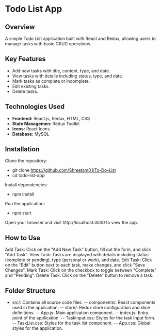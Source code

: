 
# Todo List App

## Overview

A simple Todo List application built with React and Redux, allowing users to manage tasks with basic CRUD operations.

## Key Features

- Add new tasks with title, content, type, and date.
- View tasks with details including status, type, and date.
- Mark tasks as complete or incomplete.
- Edit existing tasks.
- Delete tasks.

## Technologies Used

- **Frontend:** React.js, Redux, HTML, CSS
- **State Managemen:** Redux Toolkit
- **Icons:** React Icons
- **Database:** MySQL

## Installation

Clone the repository:
- git clone https://github.com/Shreetam01/To-Do-List
- cd todo-list-app

Install dependencies:
- npm install

Run the application:
- npm start
  
Open your browser and visit http://localhost:3000 to view the app.

## How to Use

Add Task: Click on the "Add New Task" button, fill out the form, and click "Add Task".
View Task: Tasks are displayed with details including status (complete or pending), type (personal or work), and date.
Edit Task: Click on the "Edit" button next to each task, make changes, and click "Save Changes".
Mark Task: Click on the checkbox to toggle between "Complete" and "Pending".
Delete Task: Click on the "Delete" button to remove a task.

## Folder Structure

- src/: Contains all source code files.
-- components/: React components used in the application.
-- store/: Redux store configuration and slice definitions.
-- App.js: Main application component.
-- index.js: Entry point of the application.
-- TaskInput.css: Styles for the task input form.
-- TaskList.css: Styles for the task list component.
-- App.css: Global styles for the application.

